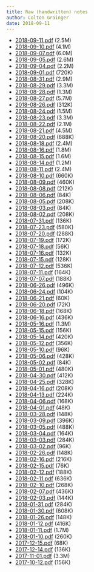 ```yaml
---
title: Raw (handwritten) notes
author: Colton Grainger
date: 2018-09-11
---
```


- [2018-09-11.pdf](/2018-09-11.pdf) (2.5M)
- [2018-09-10.pdf](/2018-09-10.pdf) (4.1M)
- [2018-09-07.pdf](/2018-09-07.pdf) (6.0M)
- [2018-09-05.pdf](/2018-09-05.pdf) (2.6M)
- [2018-09-04.pdf](/2018-09-04.pdf) (2.2M)
- [2018-09-01.pdf](/2018-09-01.pdf) (720K)
- [2018-08-31.pdf](/2018-08-31.pdf) (2.9M)
- [2018-08-29.pdf](/2018-08-29.pdf) (3.3M)
- [2018-08-28.pdf](/2018-08-28.pdf) (1.3M)
- [2018-08-27.pdf](/2018-08-27.pdf) (5.7M)
- [2018-08-26.pdf](/2018-08-26.pdf) (312K)
- [2018-08-24.pdf](/2018-08-24.pdf) (1.5M)
- [2018-08-23.pdf](/2018-08-23.pdf) (3.3M)
- [2018-08-22.pdf](/2018-08-22.pdf) (2.1M)
- [2018-08-21.pdf](/2018-08-21.pdf) (4.5M)
- [2018-08-20.pdf](/2018-08-20.pdf) (688K)
- [2018-08-18.pdf](/2018-08-18.pdf) (2.4M)
- [2018-08-16.pdf](/2018-08-16.pdf) (1.8M)
- [2018-08-15.pdf](/2018-08-15.pdf) (1.6M)
- [2018-08-14.pdf](/2018-08-14.pdf) (1.2M)
- [2018-08-11.pdf](/2018-08-11.pdf) (2.4M)
- [2018-08-10.pdf](/2018-08-10.pdf) (660K)
- [2018-08-09.pdf](/2018-08-09.pdf) (460K)
- [2018-08-08.pdf](/2018-08-08.pdf) (212K)
- [2018-08-06.pdf](/2018-08-06.pdf) (84K)
- [2018-08-05.pdf](/2018-08-05.pdf) (208K)
- [2018-08-03.pdf](/2018-08-03.pdf) (84K)
- [2018-08-02.pdf](/2018-08-02.pdf) (208K)
- [2018-07-31.pdf](/2018-07-31.pdf) (136K)
- [2018-07-23.pdf](/2018-07-23.pdf) (580K)
- [2018-07-20.pdf](/2018-07-20.pdf) (288K)
- [2018-07-19.pdf](/2018-07-19.pdf) (172K)
- [2018-07-18.pdf](/2018-07-18.pdf) (56K)
- [2018-07-16.pdf](/2018-07-16.pdf) (132K)
- [2018-07-15.pdf](/2018-07-15.pdf) (128K)
- [2018-07-12.pdf](/2018-07-12.pdf) (536K)
- [2018-07-11.pdf](/2018-07-11.pdf) (164K)
- [2018-07-07.pdf](/2018-07-07.pdf) (188K)
- [2018-06-26.pdf](/2018-06-26.pdf) (496K)
- [2018-06-24.pdf](/2018-06-24.pdf) (104K)
- [2018-06-21.pdf](/2018-06-21.pdf) (60K)
- [2018-06-20.pdf](/2018-06-20.pdf) (72K)
- [2018-06-18.pdf](/2018-06-18.pdf) (168K)
- [2018-06-16.pdf](/2018-06-16.pdf) (436K)
- [2018-05-16.pdf](/2018-05-16.pdf) (1.3M)
- [2018-05-15.pdf](/2018-05-15.pdf) (156K)
- [2018-05-14.pdf](/2018-05-14.pdf) (420K)
- [2018-05-12.pdf](/2018-05-12.pdf) (356K)
- [2018-05-10.pdf](/2018-05-10.pdf) (96K)
- [2018-05-06.pdf](/2018-05-06.pdf) (428K)
- [2018-05-02.pdf](/2018-05-02.pdf) (84K)
- [2018-05-01.pdf](/2018-05-01.pdf) (480K)
- [2018-04-30.pdf](/2018-04-30.pdf) (412K)
- [2018-04-25.pdf](/2018-04-25.pdf) (328K)
- [2018-04-16.pdf](/2018-04-16.pdf) (208K)
- [2018-04-13.pdf](/2018-04-13.pdf) (224K)
- [2018-04-06.pdf](/2018-04-06.pdf) (168K)
- [2018-04-01.pdf](/2018-04-01.pdf) (48K)
- [2018-03-28.pdf](/2018-03-28.pdf) (148K)
- [2018-03-09.pdf](/2018-03-09.pdf) (396K)
- [2018-03-05.pdf](/2018-03-05.pdf) (488K)
- [2018-03-04.pdf](/2018-03-04.pdf) (164K)
- [2018-03-03.pdf](/2018-03-03.pdf) (284K)
- [2018-03-02.pdf](/2018-03-02.pdf) (96K)
- [2018-02-26.pdf](/2018-02-26.pdf) (148K)
- [2018-02-16.pdf](/2018-02-16.pdf) (216K)
- [2018-02-15.pdf](/2018-02-15.pdf) (76K)
- [2018-02-12.pdf](/2018-02-12.pdf) (188K)
- [2018-02-11.pdf](/2018-02-11.pdf) (636K)
- [2018-02-10.pdf](/2018-02-10.pdf) (268K)
- [2018-02-07.pdf](/2018-02-07.pdf) (436K)
- [2018-02-03.pdf](/2018-02-03.pdf) (144K)
- [2018-01-31.pdf](/2018-01-31.pdf) (284K)
- [2018-01-30.pdf](/2018-01-30.pdf) (608K)
- [2018-01-26.pdf](/2018-01-26.pdf) (148K)
- [2018-01-12.pdf](/2018-01-12.pdf) (416K)
- [2018-01-11.pdf](/2018-01-11.pdf) (1.7M)
- [2018-01-10.pdf](/2018-01-10.pdf) (260K)
- [2017-12-15.pdf](/2017-12-15.pdf) (68K)
- [2017-12-14.pdf](/2017-12-14.pdf) (136K)
- [2017-11-01.pdf](/2017-11-01.pdf) (3.3M)
- [2017-10-12.pdf](/2017-10-12.pdf) (156K)

